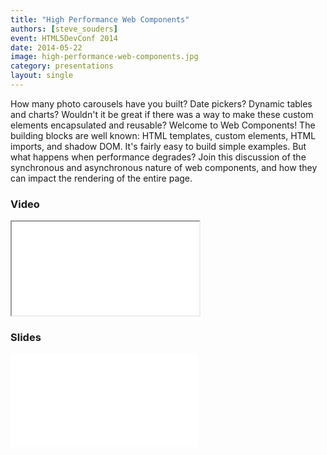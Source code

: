 ```yaml
---
title: "High Performance Web Components"
authors: [steve_souders]
event: HTML5DevConf 2014
date: 2014-05-22
image: high-performance-web-components.jpg
category: presentations
layout: single
---
```


How many photo carousels have you built? Date pickers? Dynamic tables and charts? Wouldn't it be great if there was a way to make these custom elements encapsulated and reusable? Welcome to Web Components! The building blocks are well known: HTML templates, custom elements, HTML imports, and shadow DOM. It's fairly easy to build simple examples. But what happens when performance degrades? Join this discussion of the synchronous and asynchronous nature of web components, and how they can impact the rendering of the entire page.
<!-- excerpt -->


### Video

<div class="iframe-wrap">
    <iframe src="//www.youtube.com/embed/m3EPIeKaDCU" itemprop="video"></iframe>
</div>


### Slides

<div class="iframe-wrap">
  <iframe src="//www.slideshare.net/slideshow/embed_code/35001442" frameborder="0" marginwidth="0" allowfullscreen> </iframe>
</div>

